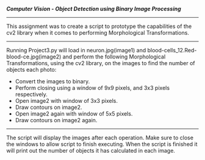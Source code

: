***Computer Vision - Object Detection using Binary Image Processing***

---
This assignment was to create a script to prototype the capabilities of the cv2 library when it comes to performing Morphological Transformations.

---
Running Project3.py will load in neuron.jpg(image1) and blood-cells_12.Red-blood-ce.jpg(image2)
and perform the following Morphological Transformations, using the cv2 library, on the images to find the number of objects each photo:
  - Convert the images to binary.
  - Perform closing using a window of 9x9 pixels, and 3x3 pixels respectively.
  - Open image2 with window of 3x3 pixels.
  - Draw contours on image2.
  - Open image2 again with window of 5x5 pixels.
  - Draw contours on image2 again.

---

The script will display the images after each operation. Make sure to close the windows to allow script to finish executing.
When the script is finished it will print out the number of objects it has calculated in each image.
